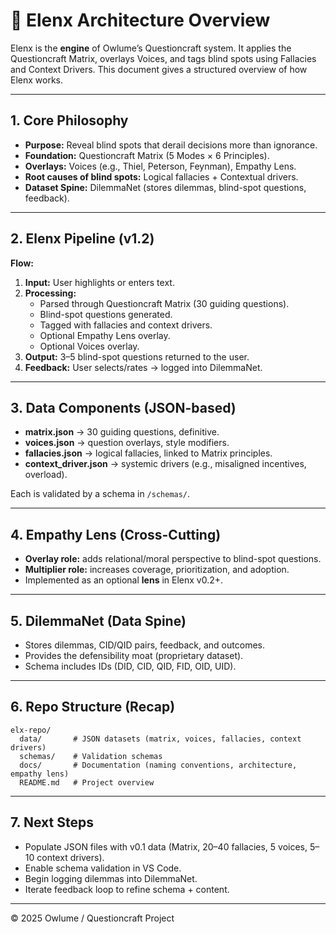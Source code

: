 # 🧩 Elenx Architecture Overview

Elenx is the **engine** of Owlume’s Questioncraft system. It applies the Questioncraft Matrix, overlays Voices, and tags blind spots using Fallacies and Context Drivers. This document gives a structured overview of how Elenx works.

---

## 1. Core Philosophy
- **Purpose:** Reveal blind spots that derail decisions more than ignorance.  
- **Foundation:** Questioncraft Matrix (5 Modes × 6 Principles).  
- **Overlays:** Voices (e.g., Thiel, Peterson, Feynman), Empathy Lens.  
- **Root causes of blind spots:** Logical fallacies + Contextual drivers.  
- **Dataset Spine:** DilemmaNet (stores dilemmas, blind-spot questions, feedback).  

---

## 2. Elenx Pipeline (v1.2)
**Flow:**  
1. **Input:** User highlights or enters text.  
2. **Processing:**  
   - Parsed through Questioncraft Matrix (30 guiding questions).  
   - Blind-spot questions generated.  
   - Tagged with fallacies and context drivers.  
   - Optional Empathy Lens overlay.  
   - Optional Voices overlay.  
3. **Output:** 3–5 blind-spot questions returned to the user.  
4. **Feedback:** User selects/rates → logged into DilemmaNet.  

---

## 3. Data Components (JSON-based)
- **matrix.json** → 30 guiding questions, definitive.  
- **voices.json** → question overlays, style modifiers.  
- **fallacies.json** → logical fallacies, linked to Matrix principles.  
- **context_driver.json** → systemic drivers (e.g., misaligned incentives, overload).  

Each is validated by a schema in `/schemas/`.  

---

## 4. Empathy Lens (Cross-Cutting)
- **Overlay role:** adds relational/moral perspective to blind-spot questions.  
- **Multiplier role:** increases coverage, prioritization, and adoption.  
- Implemented as an optional **lens** in Elenx v0.2+.  

---

## 5. DilemmaNet (Data Spine)
- Stores dilemmas, CID/QID pairs, feedback, and outcomes.  
- Provides the defensibility moat (proprietary dataset).  
- Schema includes IDs (DID, CID, QID, FID, OID, UID).  

---

## 6. Repo Structure (Recap)
```
elx-repo/
  data/       # JSON datasets (matrix, voices, fallacies, context drivers)
  schemas/    # Validation schemas
  docs/       # Documentation (naming conventions, architecture, empathy lens)
  README.md   # Project overview
```

---

## 7. Next Steps
- Populate JSON files with v0.1 data (Matrix, 20–40 fallacies, 5 voices, 5–10 context drivers).  
- Enable schema validation in VS Code.  
- Begin logging dilemmas into DilemmaNet.  
- Iterate feedback loop to refine schema + content.  

---

© 2025 Owlume / Questioncraft Project
